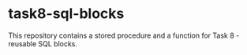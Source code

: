 # task8-sql-blocks
This repository contains a stored procedure and a function for Task 8 - reusable SQL blocks.
